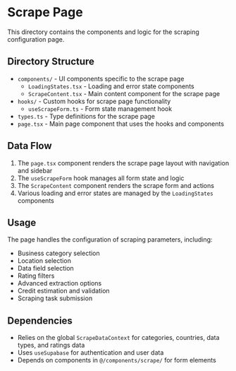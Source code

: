 # Scrape Page

This directory contains the components and logic for the scraping configuration page.

## Directory Structure

- `components/` - UI components specific to the scrape page
  - `LoadingStates.tsx` - Loading and error state components
  - `ScrapeContent.tsx` - Main content component for the scrape page
- `hooks/` - Custom hooks for scrape page functionality
  - `useScrapeForm.ts` - Form state management hook
- `types.ts` - Type definitions for the scrape page
- `page.tsx` - Main page component that uses the hooks and components

## Data Flow

1. The `page.tsx` component renders the scrape page layout with navigation and sidebar
2. The `useScrapeForm` hook manages all form state and logic
3. The `ScrapeContent` component renders the scrape form and actions
4. Various loading and error states are managed by the `LoadingStates` components

## Usage

The page handles the configuration of scraping parameters, including:
- Business category selection
- Location selection
- Data field selection
- Rating filters
- Advanced extraction options
- Credit estimation and validation
- Scraping task submission

## Dependencies

- Relies on the global `ScrapeDataContext` for categories, countries, data types, and ratings data
- Uses `useSupabase` for authentication and user data
- Depends on components in `@/components/scrape/` for form elements